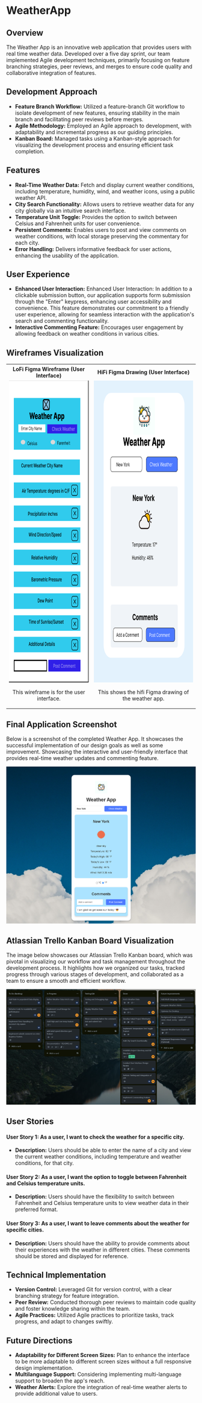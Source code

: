# WeatherApp

## Overview

The Weather App is an innovative web application that provides users with real time weather data. Developed over a five day sprint, our team implemented Agile development techniques, primarily focusing on feature branching strategies, peer reviews, and merges to ensure code quality and collaborative integration of features.

## Development Approach

- **Feature Branch Workflow:** Utilized a feature-branch Git workflow to isolate development of new features, ensuring stability in the main branch and facilitating peer reviews before merges.
- **Agile Methodology:** Employed an Agile approach to development, with adaptability and incremental progress as our guiding principles.
- **Kanban Board:** Managed tasks using a Kanban-style approach for visualizing the development process and ensuring efficient task completion.

## Features

- **Real-Time Weather Data:** Fetch and display current weather conditions, including temperature, humidity, wind, and weather icons, using a public weather API.
- **City Search Functionality:** Allows users to retrieve weather data for any city globally via an intuitive search interface.
- **Temperature Unit Toggle:** Provides the option to switch between Celsius and Fahrenheit units for user convenience.
- **Persistent Comments:** Enables users to post and view comments on weather conditions, with local storage preserving the commentary for each city.
- **Error Handling:** Delivers informative feedback for user actions, enhancing the usability of the application.

## User Experience

- **Enhanced User Interaction:** Enhanced User Interaction: In addition to a clickable submission button, our application supports form submission through the "Enter" keypress, enhancing user accessibility and convenience. This feature demonstrates our commitment to a friendly user experience, allowing for seamless interaction with the application's search and commenting functionality.
- **Interactive Commenting Feature:** Encourages user engagement by allowing feedback on weather conditions in various cities.

## Wireframes Visualization

<table>
  <tr>
    <th style="text-align: center;">LoFi Figma Wireframe (User Interface)</th>
    <th style="text-align: center;">HiFi Figma Drawing (User Interface)</th>
  </tr>
  <tr>
    <td style="text-align: center;">
      <img src="src/img/wireframe1.png" alt="Wireframe 1" style="height: 800px; width: auto;">
      <p>This wireframe is for the user interface.</p>
    </td>
    <td style="text-align: center;">
      <img src="src/img/wireframe2-hifi.png" alt="Screenshot 1: Landing Page" style="height: 800px; width: auto;">
      <p>This shows the hifi Figma drawing of the weather app.</p>
    </td>
  </tr>
</table>

## Final Application Screenshot
Below is a screenshot of the completed Weather App. It showcases the successful implementation of our design goals as well as some improvement. Showcasing the interactive and user-friendly interface that provides real-time weather updates and commenting feature.

![Final Application](/src/img/weather-app-final.png)

## Atlassian Trello Kanban Board Visualization
The image below showcases our Atlassian Trello Kanban board, which was pivotal in visualizing our workflow and task management throughout the development process. It highlights how we organized our tasks, tracked progress through various stages of development, and collaborated as a team to ensure a smooth and efficient workflow.

![Kanban](/src/img/trello.png)


## User Stories

  #### User Story 1: As a user, I want to check the weather for a specific city.

   - **Description:** Users should be able to enter the name of a city and view the current weather conditions, including temperature and weather    
    conditions, for that city.

   #### User Story 2: As a user, I want the option to toggle between Fahrenheit and Celsius temperature units.

   - **Description:** Users should have the flexibility to switch between Fahrenheit and Celsius temperature units to view weather data in their 
    preferred format.

   #### User Story 3: As a user, I want to leave comments about the weather for specific cities.

   - **Description:** Users should have the ability to provide comments about their experiences with the weather in different cities. These comments 
    should be stored and displayed for reference.

## Technical Implementation

- **Version Control:** Leveraged Git for version control, with a clear branching strategy for feature integration.
- **Peer Review:** Conducted thorough peer reviews to maintain code quality and foster knowledge sharing within the team.
- **Agile Practices:** Utilized Agile practices to prioritize tasks, track progress, and adapt to changes swiftly.

## Future Directions

- **Adaptability for Different Screen Sizes:** Plan to enhance the interface to be more adaptable to different screen sizes without a full responsive design implementation.
- **Multilanguage Support:** Considering implementing multi-language support to broaden the app's reach.
- **Weather Alerts:** Explore the integration of real-time weather alerts to provide additional value to users.

